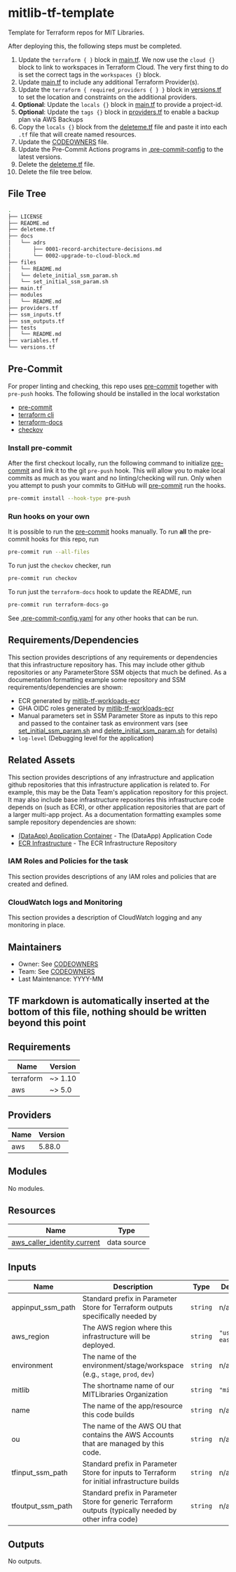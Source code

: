 # mitlib-tf-template

Template for Terraform repos for MIT Libraries.

After deploying this, the following steps must be completed.

1. Update the `terraform { }` block in [main.tf](./main.tf). We now use the `cloud {}` block to link to workspaces in Terraform Cloud. The very first thing to do is set the correct tags in the `workspaces {}` block.
1. Update [main.tf](./main.tf) to include any additional Terraform Provider(s).
1. Update the `terraform { required_providers { } }` block in [versions.tf](./versions.tf) to set the location and constraints on the additional providers.
1. **Optional**: Update the `locals {}` block in [main.tf](./main.tf) to provide a project-id.
1. **Optional**: Update the `tags {}` block in [providers.tf](./providers.tf) to enable a backup plan via AWS Backups
1. Copy the `locals {}` block from the [deleteme.tf](./deleteme.tf) file and paste it into each `.tf` file that will create named resources.
1. Update the [CODEOWNERS](./github/CODEOWNERS) file.
1. Update the Pre-Commit Actions programs in [.pre-commit-config](./pre-commit-config.yaml) to the latest versions.
1. Delete the [deleteme.tf](./deleteme.tf) file.
1. Delete the file tree below.

## File Tree

```bash
.
├── LICENSE
├── README.md
├── deleteme.tf
├── docs
│   └── adrs
│       ├── 0001-record-architecture-decisions.md
│       └── 0002-upgrade-to-cloud-block.md
├── files
│   └── README.md
│   └── delete_initial_ssm_param.sh
│   └── set_initial_ssm_param.sh
├── main.tf
├── modules
│   └── README.md
├── providers.tf
├── ssm_inputs.tf
├── ssm_outputs.tf
├── tests
│   └── README.md
├── variables.tf
└── versions.tf
```

## Pre-Commit

For proper linting and checking, this repo uses [pre-commit](https://pre-commit.com/) together with `pre-push` hooks. The following should be installed in the local workstation

* [pre-commit](https://pre-commit.com/)
* [terraform cli](https://developer.hashicorp.com/terraform/downloads)
* [terraform-docs](https://terraform-docs.io/)
* [checkov](https://github.com/bridgecrewio/checkov)

### Install pre-commit

After the first checkout locally, run the following command to initialize [pre-commit](https://pre-commit.com/) and link it to the git `pre-push` hook. This will allow you to make local commits as much as you want and no linting/checking will run. Only when you attempt to push your commits to GitHub will [pre-commit](https://pre-commit.com/) run the hooks.

```bash
pre-commit install --hook-type pre-push
```

### Run hooks on your own

It is possible to run the [pre-commit](https://pre-commit.com/) hooks manually. To run **all** the pre-commit hooks for this repo, run

```bash
pre-commit run --all-files
```

To run just the `checkov` checker, run

```bash
pre-commit run checkov
```

To run just the `terraform-docs` hook to update the README, run

```bash
pre-commit run terraform-docs-go
```

See [.pre-commit-config.yaml](./.pre-commit-config.yaml) for any other hooks that can be run.

## Requirements/Dependencies

This section provides descriptions of any requirements or dependencies that this infrastructure repository has. This may include other github repositories or any ParameterStore SSM objects that much be defined. As a documentation formatting example some repository and SSM requirements/dependencies are shown:

* ECR generated by [mitlib-tf-workloads-ecr](https://github.com/mitlibraries/mitlib-tf-workloads-ecr)
* GHA OIDC roles generated by [mitlib-tf-workloads-ecr](https://github.com/mitlibraries/mitlib-tf-workloads-ecr)
* Manual parameters set in SSM Parameter Store as inputs to this repo and passed to the container task as environment vars (see [set_initial_ssm_param.sh](files/set_initial_ssm_param.sh) and [delete_initial_ssm_param.sh](files/delete_initial_ssm_param.sh) for details)
* `log-level` (Debugging level for the application)

## Related Assets

This section provides descriptions of any infrastructure and application github repositories that this infrastructure application is related to. For example, this may be the Data Team's application repository for this project. It may also include base infrastructure repositories this infrastructure code depends on (such as ECR), or other application repositories that are part of a larger multi-app project. As a documentation formatting examples some sample repository dependencies are shown:

* [(DataApp) Application Container](https://github.com/MITLibraries/(DataApp)) - The (DataApp) Application Code
* [ECR Infrastructure](https://github.com/MITLibraries/mitlib-tf-workloads-ecr) - The ECR Infrastructure Repository

### IAM Roles and Policies for the task

This section provides descriptions of any IAM roles and policies that are created and defined.

### CloudWatch logs and Monitoring

This section provides a description of CloudWatch logging and any monitoring in place.

## Maintainers

* Owner: See [CODEOWNERS](./.github/CODEOWNERS)
* Team: See [CODEOWNERS](./.github/CODEOWNERS)
* Last Maintenance: YYYY-MM

## TF markdown is automatically inserted at the bottom of this file, nothing should be written beyond this point

<!-- BEGIN_TF_DOCS -->
## Requirements

| Name | Version |
|------|---------|
| terraform | ~> 1.10 |
| aws | ~> 5.0 |

## Providers

| Name | Version |
|------|---------|
| aws | 5.88.0 |

## Modules

No modules.

## Resources

| Name | Type |
|------|------|
| [aws_caller_identity.current](https://registry.terraform.io/providers/hashicorp/aws/latest/docs/data-sources/caller_identity) | data source |

## Inputs

| Name | Description | Type | Default | Required |
|------|-------------|------|---------|:--------:|
| appinput\_ssm\_path | Standard prefix in Parameter Store for Terraform outputs specifically needed by <app-name> | `string` | n/a | yes |
| aws\_region | The AWS region where this infrastructure will be deployed. | `string` | `"us-east-1"` | no |
| environment | The name of the environment/stage/workspace (e.g., `stage`, `prod`, `dev`) | `string` | n/a | yes |
| mitlib | The shortname name of our MITLibraries Organization | `string` | `"mitlib"` | no |
| name | The name of the app/resource this code builds | `string` | n/a | yes |
| ou | The name of the AWS OU that contains the AWS Accounts that are managed by this code. | `string` | n/a | yes |
| tfinput\_ssm\_path | Standard prefix in Parameter Store for inputs to Terraform for initial infrastructure builds | `string` | n/a | yes |
| tfoutput\_ssm\_path | Standard prefix in Parameter Store for generic Terraform outputs (typically needed by other infra code) | `string` | n/a | yes |

## Outputs

No outputs.
<!-- END_TF_DOCS -->
